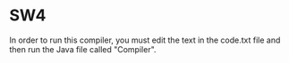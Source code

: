 # SW4
In order to run this compiler, you must edit the text in the code.txt file and then run the Java file called "Compiler".
